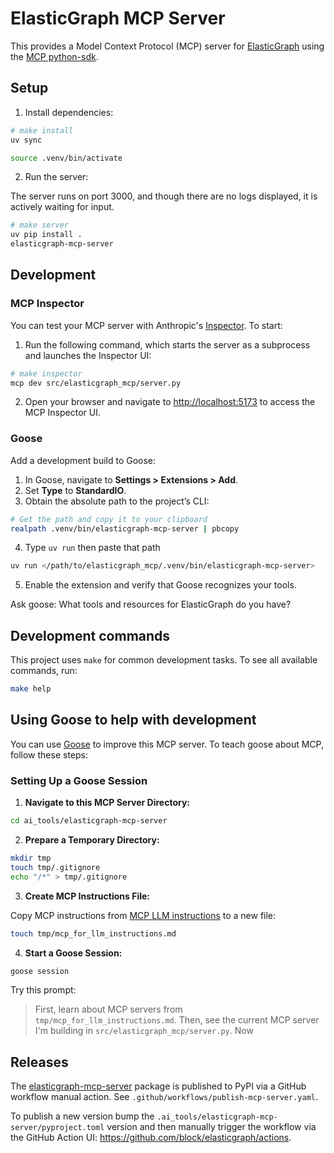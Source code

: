 # ElasticGraph MCP Server

This provides a Model Context Protocol (MCP) server for [ElasticGraph](https://block.github.io/elasticgraph/) using the [MCP python-sdk](https://github.com/modelcontextprotocol/python-sdk).

## Setup

1. Install dependencies:

```bash
# make install
uv sync

source .venv/bin/activate
```

2. Run the server:

The server runs on port 3000, and though there are no logs displayed, it is actively waiting for input.

```bash
# make server
uv pip install .
elasticgraph-mcp-server
```

## Development

### MCP Inspector

You can test your MCP server with Anthropic's [Inspector](https://modelcontextprotocol.io/docs/tools/inspector). To start:

1. Run the following command, which starts the server as a subprocess and launches the Inspector UI:

```bash
# make inspector
mcp dev src/elasticgraph_mcp/server.py
```

2. Open your browser and navigate to [http://localhost:5173](http://localhost:5173) to access the MCP Inspector UI.

### Goose

Add a development build to Goose:

1. In Goose, navigate to **Settings > Extensions > Add**.
2. Set **Type** to **StandardIO**.
3. Obtain the absolute path to the project’s CLI:

```bash
# Get the path and copy it to your clipboard
realpath .venv/bin/elasticgraph-mcp-server | pbcopy
```

4. Type `uv run` then paste that path

```bash
uv run </path/to/elasticgraph_mcp/.venv/bin/elasticgraph-mcp-server>
```

5. Enable the extension and verify that Goose recognizes your tools.

Ask goose: What tools and resources for ElasticGraph do you have?


## Development commands

This project uses `make` for common development tasks. To see all available commands, run:

```bash
make help
```

## Using Goose to help with development

You can use [Goose](https://block.github.io/goose/) to improve this MCP server. To teach goose about MCP, follow these steps:

### Setting Up a Goose Session

1. **Navigate to this MCP Server Directory:**

```bash
cd ai_tools/elasticgraph-mcp-server
```

2. **Prepare a Temporary Directory:**

```bash
mkdir tmp
touch tmp/.gitignore
echo "/*" > tmp/.gitignore
```

3. **Create MCP Instructions File:**

Copy MCP instructions from [MCP LLM instructions](https://modelcontextprotocol.io/llms-full.txt) to a new file:

```bash
touch tmp/mcp_for_llm_instructions.md
```

4. **Start a Goose Session:**

```bash
goose session
```

Try this prompt:
> First, learn about MCP servers from `tmp/mcp_for_llm_instructions.md`. Then, see the current MCP server I'm building in `src/elasticgraph_mcp/server.py`. Now <specify your changes>

## Releases

The [elasticgraph-mcp-server](https://pypi.org/project/elasticgraph-mcp-server/) package is published to PyPI via a GitHub workflow manual action. See `.github/workflows/publish-mcp-server.yaml`.

To publish a new version bump the `.ai_tools/elasticgraph-mcp-server/pyproject.toml` version and then manually trigger the workflow via the GitHub Action UI: https://github.com/block/elasticgraph/actions.
